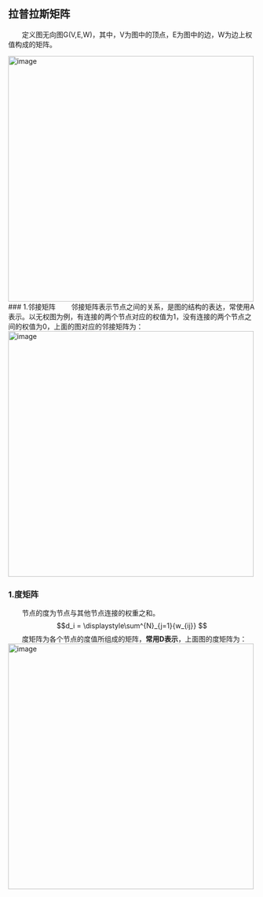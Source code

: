 ## 拉普拉斯矩阵
&emsp;&emsp;定义图无向图G(V,E,W)，其中，V为图中的顶点，E为图中的边，W为边上权值构成的矩阵。

<img src="https://raw.githubusercontent.com/AnchoretY/images/master/blog/image.ummt1g179o.png" alt="image" width=500 />
### 1.邻接矩阵
&emsp;&emsp;邻接矩阵表示节点之间的关系，是图的结构的表达，常使用A表示。以无权图为例，有连接的两个节点对应的权值为1，没有连接的两个节点之间的权值为0，上面的图对应的邻接矩阵为：
<img src="https://raw.githubusercontent.com/AnchoretY/images/master/blog/image.rsnh5fs81q9.png" alt="image" width=500 />


### 1.度矩阵
&emsp;&emsp;节点的度为节点与其他节点连接的权重之和。  
  $$d_i = \displaystyle\sum^{N}_{j=1}{w_{ij}} $$
&emsp;&emsp;度矩阵为各个节点的度值所组成的矩阵，**常用D表示**，上面图的度矩阵为：
<img src="https://raw.githubusercontent.com/AnchoretY/images/master/blog/image.97stlbj6y3a.png" alt="image"  width=500 />



